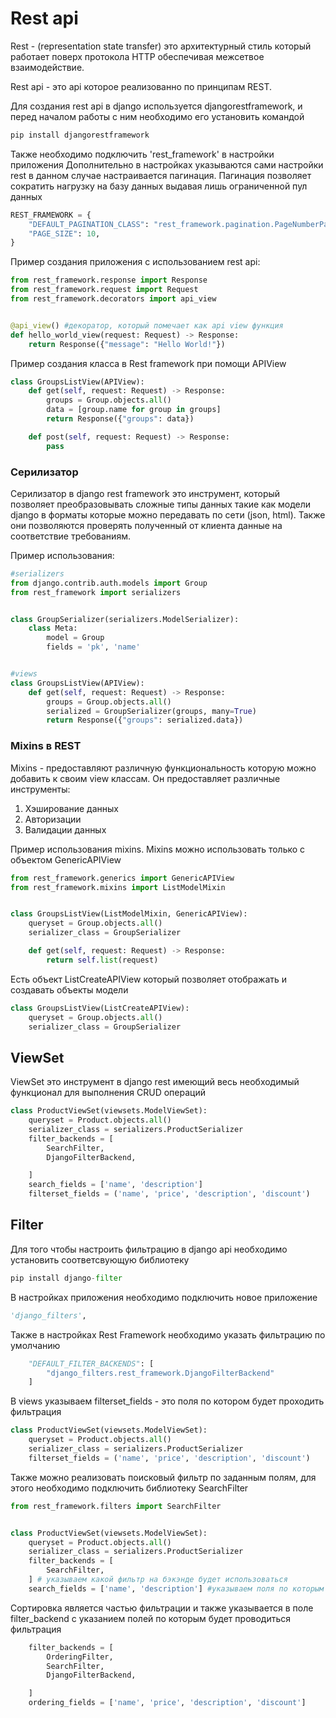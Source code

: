 # Rest api
Rest - (representation state transfer) это архитектурный стиль который работает поверх протокола HTTP обеспечивая
межсетвое взаимодействие. 

Rest api - это api которое реализованно по принципам REST.

Для создания rest api в django используется djangorestframework, и перед началом работы с ним необходимо его установить 
командой 
```python
pip install djangorestframework
```
Также необходимо подключить 'rest_framework' в настройки приложения
Дополнительно в настройках указываются сами настройки rest в данном случае настраивается пагинация. Пагинация позволяет
сократить нагрузку на базу данных выдавая лишь ограниченной пул данных 
```python
REST_FRAMEWORK = {
    "DEFAULT_PAGINATION_CLASS": "rest_framework.pagination.PageNumberPagination",
    "PAGE_SIZE": 10,
}
```
Пример создания приложения с использованием rest api:
```python
from rest_framework.response import Response
from rest_framework.request import Request
from rest_framework.decorators import api_view


@api_view() #декоратор, который помечает как api view функция
def hello_world_view(request: Request) -> Response:
    return Response({"message": "Hello World!"})
```

Пример создания класса в Rest framework при помощи APIView
```python
class GroupsListView(APIView):
    def get(self, request: Request) -> Response:
        groups = Group.objects.all()
        data = [group.name for group in groups]
        return Response({"groups": data})

    def post(self, request: Request) -> Response:
        pass
```

### Серилизатор
Серилизатор в django rest framework это инструмент, который позволяет преобразовывать сложные типы данных такие как 
модели django в форматы которые можно передавать по сети (json, html). Также они позволяются проверять полученный от 
клиента данные на соответствие требованиям.

Пример использования:
```python
#serializers
from django.contrib.auth.models import Group
from rest_framework import serializers


class GroupSerializer(serializers.ModelSerializer):
    class Meta:
        model = Group
        fields = 'pk', 'name'


#views
class GroupsListView(APIView):
    def get(self, request: Request) -> Response:
        groups = Group.objects.all()
        serialized = GroupSerializer(groups, many=True)
        return Response({"groups": serialized.data})
```

### Mixins в REST

Mixins - предоставляют различную функциональность которую можно добавить к своим view классам. Он предоставляет различные
инструменты:
1. Хэширование данных
2. Авторизации
3. Валидации данных

Пример использования mixins. Mixins можно использовать только с объектом GenericAPIView
```python
from rest_framework.generics import GenericAPIView
from rest_framework.mixins import ListModelMixin


class GroupsListView(ListModelMixin, GenericAPIView):
    queryset = Group.objects.all()
    serializer_class = GroupSerializer

    def get(self, request: Request) -> Response:
        return self.list(request)
```

Есть объект ListCreateAPIView который позволяет отображать и создавать объекты модели

```python
class GroupsListView(ListCreateAPIView):
    queryset = Group.objects.all()
    serializer_class = GroupSerializer
```

## ViewSet
ViewSet это инструмент в django rest имеющий весь необходимый функционал для выполнения CRUD операций
```python
class ProductViewSet(viewsets.ModelViewSet):
    queryset = Product.objects.all()
    serializer_class = serializers.ProductSerializer
    filter_backends = [
        SearchFilter,
        DjangoFilterBackend,

    ]
    search_fields = ['name', 'description']
    filterset_fields = ('name', 'price', 'description', 'discount')
```

## Filter
Для того чтобы настроить фильтрацию в django api необходимо установить соответсвующую библиотеку
```python
pip install django-filter
```
В настройках приложения необходимо подключить новое приложение
```python
'django_filters',
```
Также в настройках Rest Framework необходимо указать фильтрацию по умолчанию
```python
    "DEFAULT_FILTER_BACKENDS": [
        "django_filters.rest_framework.DjangoFilterBackend"
    ]
```
В views указываем filterset_fields - это поля по котором будет проходить фильтрация
```python
class ProductViewSet(viewsets.ModelViewSet):
    queryset = Product.objects.all()
    serializer_class = serializers.ProductSerializer
    filterset_fields = ('name', 'price', 'description', 'discount')
```

Также можно реализовать поисковый фильтр по заданным полям, для этого необходимо подключить библиотеку SearchFilter

```python
from rest_framework.filters import SearchFilter


class ProductViewSet(viewsets.ModelViewSet):
    queryset = Product.objects.all()
    serializer_class = serializers.ProductSerializer 
    filter_backends = [
        SearchFilter,
    ] # указываем какой фильтр на бэкэнде будет использоваться 
    search_fields = ['name', 'description'] #указываем поля по которым будет происходить поиск
```
Сортировка является частью фильтрации и также указывается в поле filter_backend с указанием полей по которым будет 
проводиться фильтрация
```python
    filter_backends = [
        OrderingFilter,
        SearchFilter,
        DjangoFilterBackend,

    ]
    ordering_fields = ['name', 'price', 'description', 'discount']
```